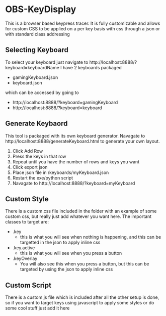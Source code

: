 # OBS-KeyDisplay
This is a browser based keypress tracer. It is fully customizable and allows for custom CSS to be applied on a per key basis with css through a json or with standard class addressing

## Selecting Keyboard
To select your keyboard just navigate to http://localhost:8888/?keyboard=keyboardName
I have 2 keyboards packaged 
- gamingKeyboard.json
- keyboard.json

which can be accessed by going to

- http://localhost:8888/?keyboard=gamingKeyboard
- http://localhost:8888/?keyboard=keyboard

## Generate Keybaord
This tool is packaged with its own keyboard generator. Navagate to http://localhost:8888/generateKeyboard.html to generate your own layout.

1. Click Add Row
2. Press the keys in that row
3. Repeat until you have the number of rows and keys you want
4. Click export json
5. Place json file in /keyboards/myKeyboard.json
6. Restart the exe/python script
7. Navagate to http://localhost:8888/?keyboard=myKeyboard

## Custom Style
There is a custom.css file included in the folder with an example of some custom css, but really just add whatever you want here.
The important classes to target are:
- .key
  - this is what you will see when nothing is happening, and this can be targetted in the json to apply inline css
- .key.active
  - this is what you will see when you press a button
- .keyOverlay
  - You will also see this when you press a button, but this can be targeted by using the json to apply inline css

## Custom Script
There is a custom.js file which is included after all the other setup is done, so if you want to target keys using javascript to apply some styles or do some cool stuff just add it here 
